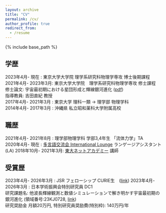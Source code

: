 ```yaml
---
layout: archive
title: "CV"
permalink: /cv/
author_profile: true
redirect_from:
  - /resume
---
```


{% include base_path %}

## 学歴
2023年4月- 現在     : 東京大学大学院 理学系研究科物理学専攻 博士後期課程  
2021年4月- 2023年3月: 東京大学大学院　理学系研究科物理学専攻 修士課程  
              修士論文: 宇宙最初期における星団形成と輝線銀河進化 ([pdf](http://www-utap.phys.s.u-tokyo.ac.jp/Theses/M_Nakazato.pdf))  
              指導教員: 吉田直紀 教授  
2017年4月- 2021年3月 : 東京大学 理科一類 → 理学部 物理学科  
2014年4月- 2017年3月 : 沖縄県 私立昭和薬科大学附属高校

## 職歴  
2021年4月- 2021年8月 : 理学部物理学科 学部3,4年生 「流体力学」TA  
2020年4月- 現在      : [多言語交流会 International Lounge](https://www.jlcse.t.u-tokyo.ac.jp/ja/activities/icyou/) ランゲージアシスタント (LA) 
2018年10月- 2021年3月: [東大ネットアカデミー](https://tna-tokyo.com) 講師  

## 受賞歴  
2023年4月- 2026年3月 : JSR フェローシップ CURIE生　([link](https://curie.phys.s.u-tokyo.ac.jp/fellowship/))
2023年4月- 2026年3月 : 日本学術振興会特別研究員 DC1  
研究課題名: 他波長輝線観測と数値シミュレーションで解き明かす宇宙最初期の銀河進化 (領域番号:23KJ0728, [link](https://kaken.nii.ac.jp/ja/grant/KAKENHI-PROJECT-23KJ0728/))  
研究奨励金 月額20万円, 特別研究員奨励費(特別枠): 140万円/年

